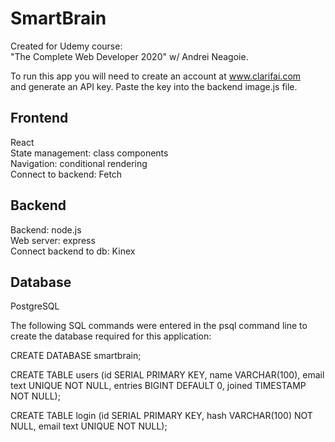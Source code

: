 # SmartBrain

Created for Udemy course:  
"The Complete Web Developer 2020" w/ Andrei Neagoie.  

To run this app you will need to create an account at www.clarifai.com  
and generate an API key.  Paste the key into the backend image.js file.

## Frontend
React  
State management: class components  
Navigation: conditional rendering  
Connect to backend: Fetch 

## Backend
Backend: node.js  
Web server: express  
Connect backend to db: Kinex

## Database
PostgreSQL  

The following SQL commands were entered in the psql command line to create the database required for this application:  

CREATE DATABASE smartbrain;  

CREATE TABLE users (id SERIAL PRIMARY KEY, name VARCHAR(100), email text UNIQUE NOT NULL, entries BIGINT DEFAULT 0, joined TIMESTAMP NOT NULL);  

CREATE TABLE login (id SERIAL PRIMARY KEY, hash VARCHAR(100) NOT NULL, email text UNIQUE NOT NULL);  
